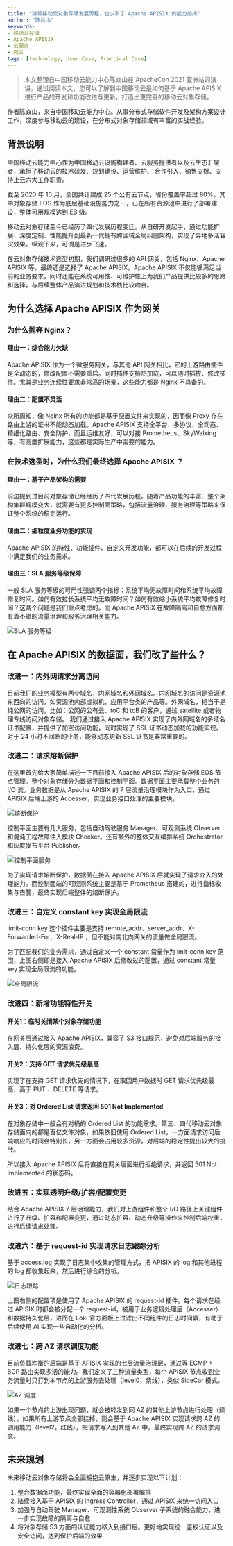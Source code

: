 ```yaml
---
title: "纵观移动云对象存储发展历程，也少不了 Apache APISIX 的能力加持"
author: "陈焱山"
keywords: 
- 移动云存储
- Apache APISIX
- 云服务
- 网关
tags: [technology, User Case, Practical Case]
---
```


> 本文整理自中国移动云能力中心陈焱山在 ApacheCon 2021 亚洲站的演讲，通过阅读本文，您可以了解到中国移动云是如何基于 Apache APISIX 进行产品的开发和功能改进与更新，打造出更完善的移动云对象存储。

<!--truncate-->

作者陈焱山，来自中国移动云能力中心。从事分布式存储软件开发及架构方案设计工作，深度参与移动云的建设，在分布式对象存储领域有丰富的实战经验。

## 背景说明

中国移动云能力中心作为中国移动云设施构建者、云服务提供者以及云生态汇聚者，承担了移动云的技术研发、规划建设、运营维护、 合作引入、销售支撑、支持上云六大工作职责。

截至 2020 年 10 月，全国共计建成 25 个公有云节点，省份覆盖率超过 80%。其中对象存储 EOS 作为底层基础设施能力之一，已在所有资源池中进行了部署建设，整体可用规模达到 EB 级。

移动云对象存储至今已经历了四代发展历程变迁。从自研开发起手，通过功能扩展、深度定制、性能提升到最新一代拥有跨区域全局纠删架构，实现了异地多活容灾效果。纵观下来，可谓是进步飞速。

在云对象存储技术选型初期，我们调研过很多的 API 网关，包括 Nginx、Apache APISIX 等，最终还是选择了 Apache APISIX。Apache APISIX 不仅能够满足当前的业务要求，同时还能在系统可用性、可维护性上为我们产品提供比较多的思路和选择，与后续整体产品演进规划和技术栈比较吻合。

## 为什么选择 Apache APISIX 作为网关

### 为什么抛弃 Nginx？

#### 理由一：综合能力欠缺

Apache APISIX 作为一个微服务网关，与其他 API 网关相比，它的上游路由插件是全动态的，修改配置不需要重启。同时插件支持热加载，可以随时插拔、修改插件。尤其是业务连续性要求非常高的场景，这些能力都是 Nginx 不具备的。

#### 理由二：配置不灵活

众所周知，像 Nginx 所有的功能都是基于配置文件来实现的，因而像 Proxy 存在路由上游的证书不能动态加载。Apache APISIX 支持全平台、多协议、全动态、精细化路由、安全防护，而且运维友好，可以对接 Prometheus、SkyWalking 等，有高度扩展能力，这些都是实际生产中需要的能力。

### 在技术选型时，为什么我们最终选择 Apache APISIX ？

#### 理由一：基于产品架构的需要

前边提到过目前对象存储已经经历了四代发展历程。随着产品功能的丰富、整个架构集群规模变大，就需要有更多控制面策略，包括流量治理、服务治理等策略来保证整个系统的稳定运行。

#### 理由二：细粒度业务功能的实现

Apache APISIX 的特性、功能插件、自定义开发功能，都可以在后续的开发过程中满足我们的业务需求。

#### 理由三：SLA 服务等级保障

一般 SLA 服务等级的可用性强调两个指标：系统平均无故障时间和系统平均故障修复时间。如何有效拉长系统平均无故障时间？如何有效缩小系统平均故障修复时间？这两个问题是我们重点考虑的。而 Apache APISIX 在故障隔离和自愈方面都有着不错的流量治理和服务治理相关能力。

![SLA 服务等级](https://static.apiseven.com/202108/1631500451210-60ba58d6-1fc4-4db6-b658-5e0066bb1c9b.png)

## 在 Apache APISIX 的数据面，我们改了些什么？

### 改进一：内外网请求分离访问

目前我们的业务模型有两个域名，内网域名和外网域名。内网域名的访问是资源池东西向的访问，如资源池内部虚拟机、应用平台类的产品等。外网域名，相当于是纯公网的访问，比如：公网的公有云、toC 和 toB 的客户，通过 satellite 或者物理专线访问对象存储。
我们通过接入 Apache APISIX 实现了内外网域名的多域名证书配置，并提供了加密访问功能，同时实现了 SSL 证书动态加载的功能实现。对于 24 小时不间断的业务，能够动态更新 SSL 证书是非常重要的。

### 改进二：请求熔断保护

在这里首先给大家简单描述一下目前接入 Apache APISIX 后的对象存储 EOS 节点管理。整个对象存储分为数据平面和控制平面。数据平面主要承载整个业务的 I/O 流。业务数据是从 Apache APISIX 的 7 层流量治理模块作为入口，通过 APISIX 后端上游的 Accesser，实现业务接口处理的主要模块。

![熔断保护](https://static.apiseven.com/202108/1631500499020-4297de78-f9e3-45a5-8f57-2a55280bf7b0.png)

控制平面主要有几大服务，包括自动驾驶服务 Manager、可观测系统 Observer 和混沌工程故障注入模块 Checker。还有额外的整体交互编排系统 Orchestrator 和灰度发布平台 Publisher。

![控制平面服务](https://static.apiseven.com/202108/1631500520579-1e40b538-377b-4356-b0f2-1038c0a798e4.png)

为了实现请求熔断保护，数据面在接入 Apache APISIX 后就实现了请求介入的处理能力。而控制面端的可观测系统主要是基于 Prometheus 搭建的，进行指标收集与告警，最终实现后端整体的熔断保护。

### 改进三：自定义 constant key 实现全局限流

limit-conn key 这个插件主要是支持 remote_addr、server_addr、X-Forwarded-For、X-Real-IP ，但不能对南北向网关的流量做全局限流。

为了匹配我们的业务需求，通过自定义一个 constant 常量作为 imit-conn key 范围，上图右侧即是接入 Apache APISIX 后修改过的配置，通过 constant 常量 key 实现全局限流的功能。

![全局限流](https://static.apiseven.com/202108/1631500546238-9fd5ebcf-d205-4d99-a34d-236d5589a7e6.png)

### 改进四：新增功能特性开关

#### 开关1：临时关闭某个对象存储功能

在网关层通过接入 Apache APISIX，兼容了 S3 接口规范，避免对后端服务的接入层、持久化层的资源浪费。

#### 开关2：支持 GET 请求优先级最高

实现了在支持 GET 请求优先的情况下，在取回用户数据时 GET 请求优先级最高，高于 PUT 、DELETE 等请求。

#### 开关3：对 Ordered List 请求返回 501 Not Implemented

在对象存储中一般会有对桶的 Ordered List 的功能需求。第三、四代移动云对象存储面向的都是百亿文件对象，如果依旧使用 Ordered List，一方面请求访问后端响应的时间会特别长，另一方面会占用较多资源，对后端的稳定性提出较大的挑战。

所以接入 Apache APISIX 后将直接在网关层面进行拒绝请求，并返回 501 Not Implemented 的状态码。

### 改进五：实现透明升级/扩容/配置变更

结合 Apache APISIX 7 层治理能力，我们对上游组件和整个 I/O 路径上关键组件进行了升级、扩容和配置变更，通过动态扩容、动态升级等操作来控制后端权重，进行后续请求处理。

### 改进六：基于 request-id 实现请求日志跟踪分析

基于 access.log 实现了日志集中收集的管理方式，把 APISIX 的 log 和其他进程的 log 都收集起来，然后进行综合的分析。

![日志跟踪](https://static.apiseven.com/202108/1631500588620-9200d098-b4ac-4b9d-99f4-509f9fada70f.png)

上图右侧的配置项是使用了 Apache APISIX 的 request-id 插件。每个请求在经过 APISIX 时都会被分配一个 request-id，被用于业务逻辑处理层（Accesser）和数据持久化层，进而在 Loki 官方面板上过滤出不同组件的日志时间戳，有助于后续使用 AI 实现一些自动化的分析。

### 改进七：跨 AZ 请求调度功能

目前负载均衡的后端是基于 APISIX 实现的七层流量治理层，通过等 ECMP + BGP 路由实现多活的能力。我们定义了三种流量类型，每个 APISIX 节点收到业务流量时只打到本节点的上游服务去处理（level0，紫线），类似 SideCar 模式。

![AZ 调度](https://static.apiseven.com/202108/1631500626933-473fdd62-dcee-42cc-93c2-93d83acd796c.png)

如果一个节点的上游出现问题，就会被转发到同 AZ 的其他上游节点进行处理（绿线）。如果所有上游节点全部挂掉，则会基于 Apache APISIX 实现请求跨 AZ 的调用能力（level2，红线），把请求写入到其他 AZ 中，最终实现跨 AZ 的请求调度。

## 未来规划

未来移动云对象存储将会全面拥抱云原生，并逐步实现以下计划：

1. 整合数据面功能，最终实现全面的容器化部署编排
2. 陆续接入基于 APISIX 的 Ingress Controller，通过 APISIX 来统一访问入口
3. 加强与自动驾驶 Manager、可观测性系统 Observer 子系统的融合能力，进一步实现故障的隔离与自愈
4. 将对象存储 S3 方面的认证能力移入到接口层。更好地实现统一鉴权认证以及安全访问，达到保护后端的效果
